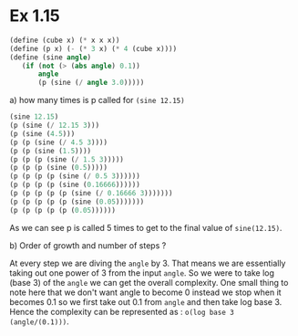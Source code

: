 # Ex 1.15

```scheme
(define (cube x) (* x x x))
(define (p x) (- (* 3 x) (* 4 (cube x))))
(define (sine angle)
   (if (not (> (abs angle) 0.1))
       angle
       (p (sine (/ angle 3.0)))))
```

a) how many times is p called for `(sine 12.15)`

```scheme
(sine 12.15)
(p (sine (/ 12.15 3)))
(p (sine (4.5)))
(p (p (sine (/ 4.5 3))))
(p (p (sine (1.5))))
(p (p (p (sine (/ 1.5 3)))))
(p (p (p (sine (0.5)))))
(p (p (p (p (sine (/ 0.5 3))))))
(p (p (p (p (sine (0.16666))))))
(p (p (p (p (p (sine (/ 0.16666 3)))))))
(p (p (p (p (p (sine (0.05)))))))
(p (p (p (p (p (0.05))))))
```

As we can see p is called 5 times to get to the final value of `sine(12.15)`. 

b) Order of growth and number of steps ? 

At every step we are diving the `angle` by 3. That means we are essentially taking out one power of 3 from the input `angle`. So we were to take log (base 3) of the `angle` we can get the overall complexity. One small thing to note here that we don't want angle to become 0 instead we stop when it becomes 0.1 so we first take out 0.1 from `angle` and then take log base 3. Hence the complexity can be represented as : `o(log base 3 (angle/(0.1)))`. 
